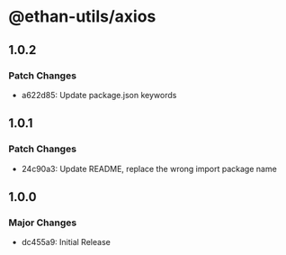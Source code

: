 # @ethan-utils/axios

## 1.0.2

### Patch Changes

- a622d85: Update package.json keywords

## 1.0.1

### Patch Changes

- 24c90a3: Update README, replace the wrong import package name

## 1.0.0

### Major Changes

- dc455a9: Initial Release

